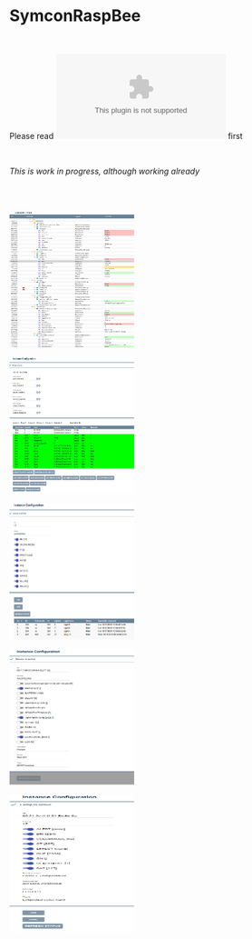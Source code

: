 # SymconRaspBee
<br>


Please read ![the Documentation](https://github.com/dghh/raspbee/edit/master/RaspBee.docx) first


<br>

*This is work in progress, although working already*

<br>
<br>

<p>
    <img src="object_tree.png" width="220" height="240" />
</p>
<p>
    <img src="configurator.png" width="220" height="240" />
</p>
<p>
    <img src="group_instance.png" width="220" height="240" />
</p>
<p>
    <img src="sensor_instance.png" width="220" height="240" />
</p>
<p>
    <img src="light_instance.png" width="220" height="240" />
</p>
